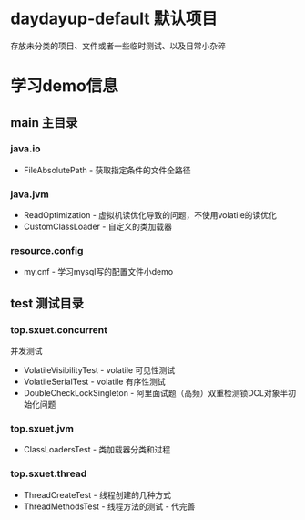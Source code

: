 # daydayup-default 默认项目

存放未分类的项目、文件或者一些临时测试、以及日常小杂碎

# 学习demo信息

## main 主目录

### java.io

* FileAbsolutePath - 获取指定条件的文件全路径

### java.jvm

* ReadOptimization - 虚拟机读优化导致的问题，不使用volatile的读优化
* CustomClassLoader - 自定义的类加载器

### resource.config

* my.cnf - 学习mysql写的配置文件小demo

## test 测试目录

### top.sxuet.concurrent

并发测试

* VolatileVisibilityTest - volatile 可见性测试
* VolatileSerialTest - volatile 有序性测试
* DoubleCheckLockSingleton - 阿里面试题（高频）双重检测锁DCL对象半初始化问题

### top.sxuet.jvm

* ClassLoadersTest - 类加载器分类和过程

### top.sxuet.thread

* ThreadCreateTest - 线程创建的几种方式
* ThreadMethodsTest - 线程方法的测试 - 代完善


